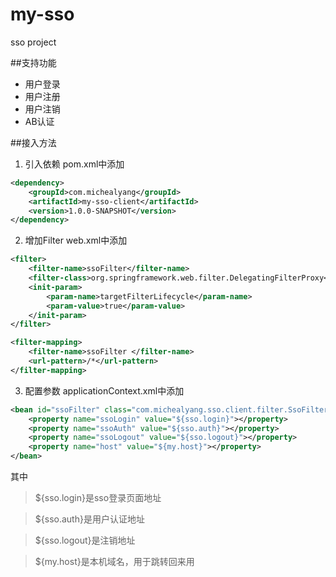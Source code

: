 # my-sso
sso project

##支持功能
* 用户登录
* 用户注册
* 用户注销
* AB认证


##接入方法

1. 引入依赖
pom.xml中添加
```xml
<dependency>
    <groupId>com.michealyang</groupId>
    <artifactId>my-sso-client</artifactId>
    <version>1.0.0-SNAPSHOT</version>
</dependency>
```
2. 增加Filter
web.xml中添加
```xml
<filter>
    <filter-name>ssoFilter</filter-name>
    <filter-class>org.springframework.web.filter.DelegatingFilterProxy</filter-class>
    <init-param>
        <param-name>targetFilterLifecycle</param-name>
        <param-value>true</param-value>
    </init-param>
</filter>

<filter-mapping>
    <filter-name>ssoFilter </filter-name>
    <url-pattern>/*</url-pattern>
</filter-mapping>
```
3. 配置参数
applicationContext.xml中添加
```xml
<bean id="ssoFilter" class="com.michealyang.sso.client.filter.SsoFilter">
    <property name="ssoLogin" value="${sso.login}"></property>
    <property name="ssoAuth" value="${sso.auth}"></property>
    <property name="ssoLogout" value="${sso.logout}"></property>
    <property name="host" value="${my.host}"></property>
</bean>
```
其中
>${sso.login}是sso登录页面地址

>${sso.auth}是用户认证地址

>${sso.logout}是注销地址

>${my.host}是本机域名，用于跳转回来用
